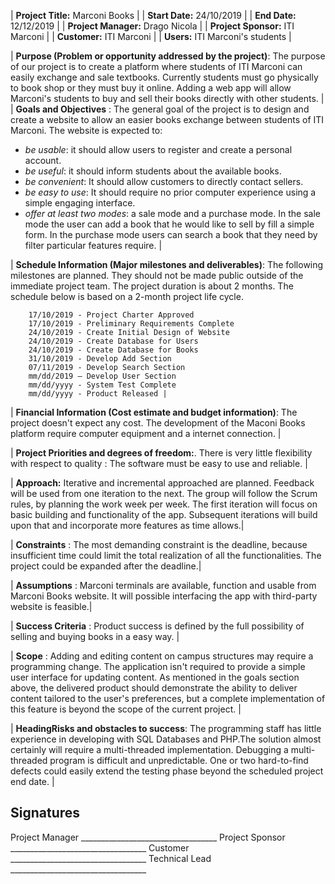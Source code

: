 | **Project Title:** Marconi Books |
| **Start Date:** 24/10/2019 |
| **End Date:** 12/12/2019 |
| **Project Manager:** Drago Nicola |
| **Project Sponsor:** ITI Marconi |
| **Customer:** ITI Marconi |
| **Users:** ITI Marconi&#39;s students |

| **Purpose (Problem or opportunity addressed by the project)**: The purpose of our project is to create a platform where students of ITI Marconi can easily exchange and sale textbooks. Currently students must go physically to book shop or they must buy it online. Adding a web app will allow Marconi&#39;s students to buy and sell their books directly with other students. |
| **Goals and Objectives** : The general goal of the project is to design and create a website to allow an easier books exchange between students of ITI Marconi.  The website is expected to:
- *be usable*: it should allow users to register and create a personal account.
- *be useful*: it should inform students about the available books.
- *be convenient*: It should allow customers to directly contact sellers.
- *be easy to use*: It should require no prior computer experience using a simple engaging interface.
- *offer at least two modes*: a sale mode and a purchase mode. In the sale mode the user can add a book that he would like to sell by fill a simple form. In the purchase mode users can search a book that they need by filter particular features require.
|

| **Schedule Information (Major milestones and deliverables)**: The following milestones are planned. They should not be made public outside of the immediate project team. The project duration is about 2 months. The schedule below is based on a 2-month project life cycle.
```
	17/10/2019 - Project Charter Approved
	17/10/2019 - Preliminary Requirements Complete
	24/10/2019 - Create Initial Design of Website
	24/10/2019 - Create Database for Users
	24/10/2019 - Create Database for Books
	31/10/2019 - Develop Add Section
	07/11/2019 - Develop Search Section
	mm/dd/2019 – Develop User Section
	mm/dd/yyyy - System Test Complete
	mm/dd/yyyy - Product Released |
```
| **Financial Information (Cost estimate and budget information)**: The project doesn't expect any cost. The development of the Maconi Books platform require computer equipment and a internet connection. |

| **Project Priorities and degrees of freedom:**. There is very little flexibility with respect to quality : The software must be easy to use and reliable. |

| **Approach:** Iterative and incremental approached are planned.  Feedback will be used from one iteration to the next.  The group will follow the Scrum rules, by planning the work week per week. The first iteration will focus on basic building and functionality of the app.  Subsequent iterations will build upon that and incorporate more features as time allows.|

| **Constraints** : The most demanding constraint is the deadline, because insufficient time could limit the total realization of all the functionalities. The project could be expanded after the deadline.|

| **Assumptions** : Marconi terminals are available, function and usable from Marconi Books website. It will possible interfacing the app with third-party website is feasible.|

| **Success Criteria** : Product success is defined by the full possibility of selling and buying books in a easy way. |

| **Scope** : Adding and editing content on campus structures may require a programming change. The application isn&#39;t required to provide a simple user interface for updating content. As mentioned in the goals section above, the delivered product should demonstrate the ability to deliver content tailored to the user&#39;s preferences, but a complete implementation of this feature is beyond the scope of the current project. |

| **HeadingRisks and obstacles to success**:  The programming staff has little experience in developing with SQL Databases and PHP.The solution almost certainly will require a multi-threaded implementation. Debugging a multi-threaded program is difficult and unpredictable. One or two hard-to-find defects could easily extend the testing phase beyond the scheduled project end date. |

## Signatures

Project Manager	\_\_\_\_\_\_\_\_\_\_\_\_\_\_\_\_\_\_\_\_\_\_\_\_\_\_\_\_\_\_\_\_\_\_
Project Sponsor	\_\_\_\_\_\_\_\_\_\_\_\_\_\_\_\_\_\_\_\_\_\_\_\_\_\_\_\_\_\_\_\_\_\_
Customer	\_\_\_\_\_\_\_\_\_\_\_\_\_\_\_\_\_\_\_\_\_\_\_\_\_\_\_\_\_\_\_\_\_\_
Technical Lead 	\_\_\_\_\_\_\_\_\_\_\_\_\_\_\_\_\_\_\_\_\_\_\_\_\_\_\_\_\_\_\_\_\_\_